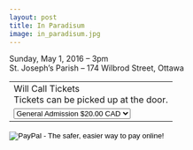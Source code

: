 ```yaml
---
layout: post
title: In Paradisum
image: in_paradisum.jpg
---
```


Sunday, May 1, 2016 – 3pm    
St. Joseph’s Parish – 174 Wilbrod Street, Ottawa       

<form target="paypal" action="https://www.paypal.com/cgi-bin/webscr" method="post" class="payPalForm">
	<input type="hidden" name="cmd" value="_s-xclick" />
	<input type="hidden" name="hosted_button_id" value="4TVATSU7USU8L" />
	<table>
		<tr>
			<td>
				<input type="hidden" name="on0" value="Will Call Tickets">Will Call Tickets<br />
				Tickets can be picked up at the door.
			</td>
		</tr>
		<tr>
			<td>
				<select name="os0">
					<option value="General Admission">General Admission $20.00 CAD</option>
					<option value="Seniors">Seniors $10.00 CAD</option>
					<option value="Students">Students $10.00 CAD</option>
				</select>
			</td>
		</tr>
	</table>
	<input type="hidden" name="currency_code" value="CAD">
	<input type="image" src="https://www.paypalobjects.com/en_US/i/btn/btn_cart_LG.gif" border="0" name="submit" alt="PayPal - The safer, easier way to pay online!">
	<img alt="" border="0" src="https://www.paypalobjects.com/en_US/i/scr/pixel.gif" width="1" height="1">
</form>

